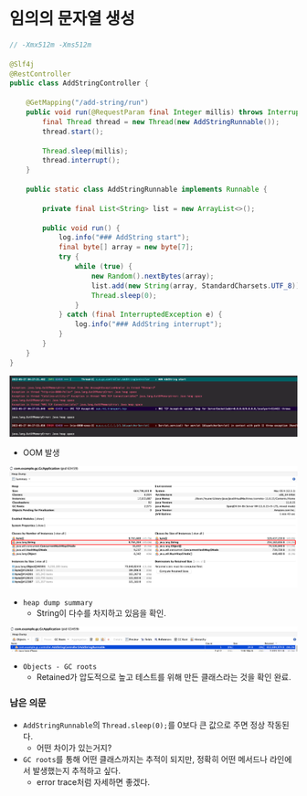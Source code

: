 # 임의의 문자열 생성

```java
// -Xmx512m -Xms512m

@Slf4j
@RestController
public class AddStringController {

	@GetMapping("/add-string/run")
	public void run(@RequestParam final Integer millis) throws InterruptedException {
		final Thread thread = new Thread(new AddStringRunnable());
		thread.start();

		Thread.sleep(millis);
		thread.interrupt();
	}

	public static class AddStringRunnable implements Runnable {

		private final List<String> list = new ArrayList<>();

		public void run() {
			log.info("### AddString start");
			final byte[] array = new byte[7];
			try {
				while (true) {
					new Random().nextBytes(array);
					list.add(new String(array, StandardCharsets.UTF_8));
					Thread.sleep(0);
				}
			} catch (final InterruptedException e) {
				log.info("### AddString interrupt");
			}
		}
	}
}
```

![](<../../../.gitbook/assets/image (11).png>)

* OOM 발생

![](<../../../.gitbook/assets/image (13).png>)

* `heap dump summary`
  * String이 다수를 차지하고 있음을 확인.

![](<../../../.gitbook/assets/image (9) (1).png>)

* `Objects - GC roots`
  * Retained가 압도적으로 높고 테스트를 위해 만든 클래스라는 것을 확인 완료.

### 남은 의문

* `AddStringRunnable`의 `Thread.sleep(0);`를 0보다 큰 값으로 주면 정상 작동된다.
  * 어떤 차이가 있는거지?
* `GC roots`를 통해 어떤 클래스까지는 추적이 되지만, 정확히 어떤 메서드나 라인에서 발생했는지 추적하고 싶다.
  * error trace처럼 자세하면 좋겠다.
